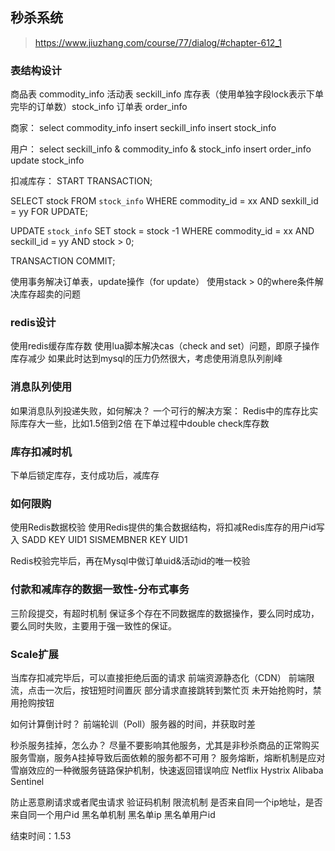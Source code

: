 ## 秒杀系统

> https://www.jiuzhang.com/course/77/dialog/#chapter-612_1

### 表结构设计

商品表 commodity_info
活动表 seckill_info
库存表（使用单独字段lock表示下单完毕的订单数）stock_info
订单表 order_info

商家：
select commodity_info
insert seckill_info
insert stock_info

用户：
select seckill_info & commodity_info & stock_info
insert order_info
update stock_info

扣减库存：
START TRANSACTION;

SELECT stock FROM `stock_info`
WHERE commodity_id = xx AND sexkill_id = yy FOR UPDATE;

UPDATE `stock_info` SET stock = stock -1
WHERE commodity_id = xx AND seckill_id = yy AND stock > 0;

TRANSACTION COMMIT;

使用事务解决订单表，update操作（for update）
使用stack > 0的where条件解决库存超卖的问题

### redis设计

使用redis缓存库存数
使用lua脚本解决cas（check and set）问题，即原子操作库存减少
如果此时达到mysql的压力仍然很大，考虑使用消息队列削峰

### 消息队列使用

如果消息队列投递失败，如何解决？
一个可行的解决方案：
Redis中的库存比实际库存大一些，比如1.5倍到2倍
在下单过程中double check库存数

### 库存扣减时机

下单后锁定库存，支付成功后，减库存

### 如何限购

使用Redis数据校验
使用Redis提供的集合数据结构，将扣减Redis库存的用户id写入
SADD KEY UID1
SISMEMBNER KEY UID1

Redis校验完毕后，再在Mysql中做订单uid&活动id的唯一校验

### 付款和减库存的数据一致性-分布式事务

三阶段提交，有超时机制
保证多个存在不同数据库的数据操作，要么同时成功，要么同时失败，主要用于强一致性的保证。

### Scale扩展

当库存扣减完毕后，可以直接拒绝后面的请求
前端资源静态化（CDN）
前端限流，点击一次后，按钮短时间置灰
部分请求直接跳转到繁忙页
未开始抢购时，禁用抢购按钮

如何计算倒计时？
前端轮训（Poll）服务器的时间，并获取时差

秒杀服务挂掉，怎么办？
尽量不要影响其他服务，尤其是非秒杀商品的正常购买
服务雪崩，服务A挂掉导致后面依赖的服务都不可用？
服务熔断，熔断机制是应对雪崩效应的一种微服务链路保护机制，快速返回错误响应
Netflix Hystrix
Alibaba Sentinel

防止恶意刷请求或者爬虫请求
验证码机制
限流机制 是否来自同一个ip地址，是否来自同一个用户id
黑名单机制 黑名单ip 黑名单用户id

结束时间：1.53